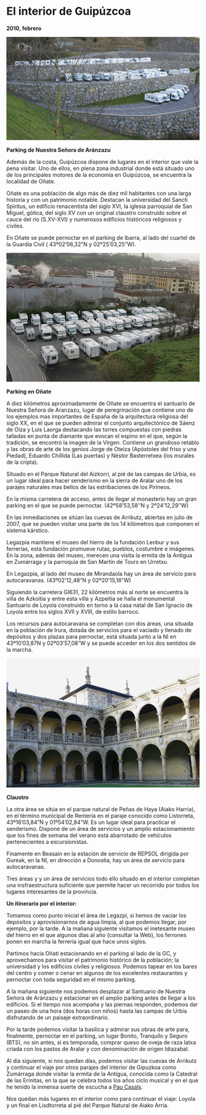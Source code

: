 # El interior de Guipúzcoa
**2010, febrero**

![Parking de Nuestra Señora de Aránzazu](resources/parkingaranzazu300x160.jpg)

**Parking de Nuestra Señora de Aránzazu**

Además de la costa, Guipúzcoa dispone de lugares en el interior que vale la pena visitar. Uno de ellos, en plena zona industrial donde está situado uno de los principales motores de la economía en Guipúzcoa, se encuentra la localidad de Oñate.

Oñate es una población de algo más de diez mil habitantes con una larga historia y con un patrimonio notable. Destacan la universidad del Sancti Spiritus, un edificio renacentista del siglo XVI, la iglesia parroquial de San Miguel, gótica, del siglo XV con un original claustro construido sobre el cauce del río (S.XV-XVI) y numerosos edificios históricos religiosos y civiles.

En Oñate se puede pernoctar en el parking de Ibarra, al lado del cuartel de la  Guardia Civil ( 43º02’06,32”N y 02º25’03,25”W).

![Parking en Oñate](resources/parkingoate300x200.jpg)

**Parking en Oñate**

A diez kilómetros aproximadamente de Oñate se encuentra el santuario de Nuestra Señora de Aranzazu, lugar de peregrinación que contiene uno de los ejemplos mas importantes de España de la arquitectura religiosa del siglo XX, en el que se pueden admirar el conjunto arquitectónico de Sáenz de Oiza y Luis Laorga destacando las torres compuestas con piedras talladas en punta de diamante que evocan el espino en el que, según la tradición, se encontró la imagen de la Virgen. Contiene un grandioso retablo y las obras de arte de los genios Jorge de Oteiza (Apóstoles del friso y una Piedad), Eduardo Chillida (Las puertas) y Néstor Basterretxea (los murales de la cripta).

Situado en el Parque Natural del Aizkorri, al pié de las campas de Urbía, es un lugar ideal para hacer senderismo en la sierra de Aralar uno de los parajes naturales mas bellos de las estribaciones de los Pirineos.

En la misma carretera de acceso, antes de llegar al monasterio hay un gran parking en el que se puede pernoctar. (42º58’53,58’’N y 2º24’12,29’’W)

En las inmediaciones se sitúan las cuevas de Arrikutz, abiertas en julio de 2007, que se pueden visitar una parte de los 14 kilómetros que componen el sistema kárstico.

Legazpia mantiene el museo del hierro de la fundación Lenbur y sus ferrerías, esta fundación promueve rutas, pueblos, costumbre e imágenes. En la zona, además del museo, merecen una visita la ermita de la Antigua en Zumárraga y la parroquia de San Martín de Tours en Urretxu.

En Legazpia, al lado del museo de Mirandaola hay un área de servicio para autocaravanas. (43º02’12,48”N y 02º20’15,18”W)

Siguiendo la  carretera GI631, 22 kilómetros más al norte se encuentra la villa de Azkoitia y entre esta villa y Azpeitia se halla el monumental Santuario de Loyola construido en torno a la casa natal de San Ignacio de Loyola entre los siglos XVII y XVIII, de estilo barroco.

Los recursos para autocaravana se completan con dos áreas, una situada en la población de Irura, dotada de servicios para el vaciado y llenado de depósitos y dos plazas para pernoctar, está situada junto a la NI en 43º10’03,87N y 02º03’57,08”W y se puede acceder en los dos sentidos de la marcha.

![Claustro](resources/claustro300x200.jpg)

**Claustro**

La otra área se sitúa en el parque natural de Peñas de Haya (Aiako Harria), en el término municipal de Rentería en el paraje conocido como Listorreta, 43º16’03,84”N y 01º54’02,84”W. Es un lugar ideal para practicar el senderismo. Dispone de un área de servicios y un amplio estacionamiento que los fines de semana del verano está abarrotado de vehículos pertenecientes a excursionistas.

Finamente en Beasain en la estación de servicio de REPSOL dirigida por Gureak, en la NI, en dirección a Donostia, hay un área de servicio para autocaravanas.

Tres áreas y y un área de servicios todo ello situado en el interior completan una insfraestructura suficiente que permite hacer un recorrido por todos los lugares interesantes de la provincia.

**Un itinerario por el interior:**

Tomamos como punto inicial el área de Legazpi, si hemos de vaciar los depósitos y aprovisionarnos de agua limpia, al que podemos llegar, por ejemplo, por la tarde. A la mañana siguiente visitamos el inetesante museo del hierro en el que algunos días al año (consultar la Web), los ferrones ponen en marcha la ferrería igual que hace unos siglos.

Partimos hacia Oñati estacionando en el parking al lado de la GC, y aprovechamos para visitar el patrimonio histórico de la población; la universidad y los edificios civiles y religiosos. Podemos tapear en los bares del centro y comer o cenar en algunos de los excelentes restaurantes y pernoctar con toda seguridad en el mismo parking.

A la mañana siguiente nos podemos desplazar al Santuario de Nuestra Señora de Aránzazu y estacionar en el amplio parking antes de llegar a los edificios. Si el tiempo nos acompaña y las piernas responden, podemos dar un paseo de una hora (dos horas con niños) hasta las campas de Urbía disfrutando de un paisaje extraordinario.

Por la tarde podemos visitar la basílica y admirar sus obras de arte para, finalmente, pernoctar en el parking, un lugar Bonito, Tranquilo y Seguro (BTS), no sin antes, si es temporada, comprar queso de oveja de raza latxa criada con los pastos de Aralar y con denominación de origen Idiazabal.

Al día siguiente, si nos quedan días, podemos visitar las cuevas de Arrikutz y continuar el viaje por otros parajes del interior de Gipuzkoa como Zumárraga donde visitar la ermita de la Antigua, conocida como la Catedral de las Ermitas, en la que se celebra todos los años ciclo musical y en el que he tenido la inmensa suerte de escucha a <a href=”http://es.wikipedia.org/wiki/Pau_Casals”>Pau Casals</a>.

Nos quedan más lugares en el interior como para continuar el viaje: Loyola y un final en Lisdtorreta al pié del Parque Natural de Aiako Arria.